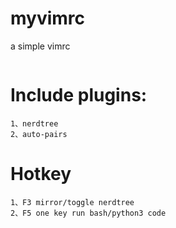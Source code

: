 # myvimrc
a simple vimrc
<p align=center><img src=""></p>

# Include plugins:
```Shell session
1、nerdtree
2、auto-pairs
```
# Hotkey
```Shell session
1、F3 mirror/toggle nerdtree
2、F5 one key run bash/python3 code
```
